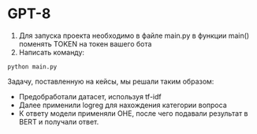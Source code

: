 # GPT-8
1. Для запуска проекта необходимо в файле main.py в функции main() поменять TOKEN на токен вашего бота
2. Написать команду:
```
python main.py
```
Задачу, поставленную на кейсы, мы решали таким образом:
- Предобработали датасет, используя tf-idf
- Далее применили logreg для нахождения категории вопроса
- К ответу модели применяли OHE, после чего подавали результат в BERT и получали ответ.
